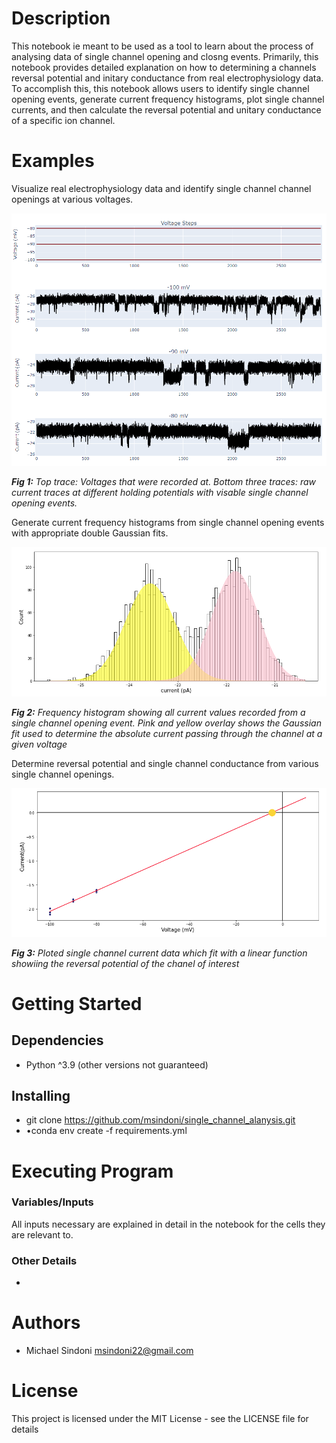 # **Description**
This notebook ie meant to be used as a tool to learn about the process of analysing data of single channel opening and closng events. Primarily, this notebook provides detailed explanation on how to determining a channels reversal potential and initary conductance from real electrophysiology data. To accomplish this, this notebook allows users to identify single channel opening events, generate current frequency histograms, plot single channel currents, and then calculate the reversal potential and unitary conductance of a specific ion channel.

# **Examples**
Visualize real electrophysiology data and identify single channel channel openings at various voltages.

![Plots](notebook_images/summary_plots.png)

***Fig 1:*** *Top trace: Voltages that were recorded at. Bottom three traces: raw current traces at different holding potentials with visable single channel opening events.*


Generate current frequency histograms from single channel opening events with appropriate double Gaussian fits.

![Plots](notebook_images/current_frequency_histo_example.png)


***Fig 2:*** *Frequency histogram showing all current values recorded from a single channel opening event. Pink and yellow overlay shows the Gaussian fit used to determine the absolute current passing through the channel at a given voltage*

Determine reversal potential and single channel conductance from various single channel openings.

![Plots](notebook_images/graphed_data_example.png)


***Fig 3:*** *Ploted single channel current data which fit with a linear function showiing the reversal potential of the chanel of interest*



# **Getting Started**

## Dependencies
- Python ^3.9 (other versions not guaranteed)
## Installing
- git clone https://github.com/msindoni/single_channel_alanysis.git
- •conda env create -f requirements.yml
# **Executing Program**
### Variables/Inputs
All inputs necessary are explained in detail in the notebook for the cells they are relevant to.
### Other Details
 - 
# **Authors**
- Michael Sindoni msindoni22@gmail.com

# **License**
This project is licensed under the MIT License - see the LICENSE file for details
